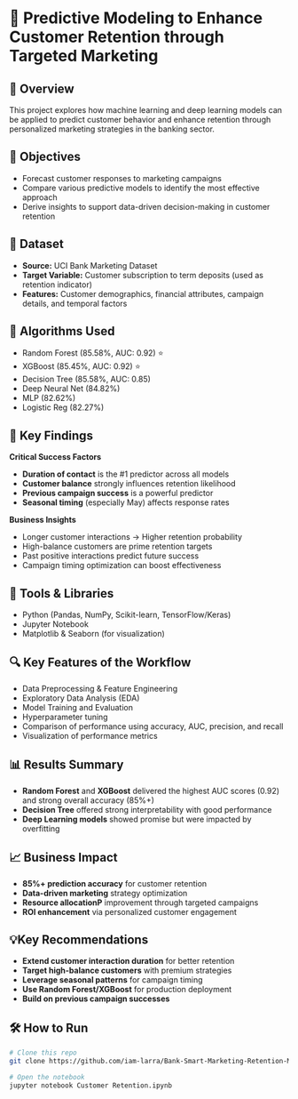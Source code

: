 # 📌 Predictive Modeling to Enhance Customer Retention through Targeted Marketing

## 📖 Overview  
This project explores how machine learning and deep learning models can be applied to predict customer behavior and enhance retention through personalized marketing strategies in the banking sector.

## 🎯 Objectives  
- Forecast customer responses to marketing campaigns  
- Compare various predictive models to identify the most effective approach  
- Derive insights to support data-driven decision-making in customer retention
## 📁 Dataset
- **Source:** UCI Bank Marketing Dataset
- **Target Variable:** Customer subscription to term deposits (used as retention indicator)
- **Features:** Customer demographics, financial attributes, campaign details, and temporal factors

## 🧠 Algorithms Used
- Random Forest    (85.58%, AUC: 0.92) ⭐
- XGBoost         (85.45%, AUC: 0.92) ⭐
- Decision Tree   (85.58%, AUC: 0.85)
- Deep Neural Net (84.82%)
- MLP            (82.62%)
- Logistic Reg   (82.27%)

## 🔑 Key Findings
**Critical Success Factors**

- **Duration of contact** is the #1 predictor across all models
- **Customer balance** strongly influences retention likelihood
- **Previous campaign success** is a powerful predictor
- **Seasonal timing** (especially May) affects response rates

**Business Insights**

- Longer customer interactions → Higher retention probability
- High-balance customers are prime retention targets
- Past positive interactions predict future success
- Campaign timing optimization can boost effectiveness
  
## 🧰 Tools & Libraries  
- Python (Pandas, NumPy, Scikit-learn, TensorFlow/Keras)  
- Jupyter Notebook  
- Matplotlib & Seaborn (for visualization)  

## 🔍 Key Features of the Workflow  
- Data Preprocessing & Feature Engineering  
- Exploratory Data Analysis (EDA)  
- Model Training and Evaluation
- Hyperparameter tuning 
- Comparison of performance using accuracy, AUC, precision, and recall  
- Visualization of performance metrics

## 📊 Results Summary  
- **Random Forest** and **XGBoost** delivered the highest AUC scores (0.92) and strong overall accuracy (85%+)  
- **Decision Tree** offered strong interpretability with good performance  
- **Deep Learning models** showed promise but were impacted by overfitting

## 📈 Business Impact

- **85%+ prediction accuracy** for customer retention
- **Data-driven marketing** strategy optimization
- **Resource allocationP** improvement through targeted campaigns
- **ROI enhancement** via personalized customer engagement

## 💡Key Recommendations

- **Extend customer interaction duration** for better retention
- **Target high-balance customers** with premium strategies
- **Leverage seasonal patterns** for campaign timing
- **Use Random Forest/XGBoost** for production deployment
- **Build on previous campaign successes**

## 🛠️ How to Run  
```bash
# Clone this repo
git clone https://github.com/iam-larra/Bank-Smart-Marketing-Retention-Models.git

# Open the notebook
jupyter notebook Customer Retention.ipynb
